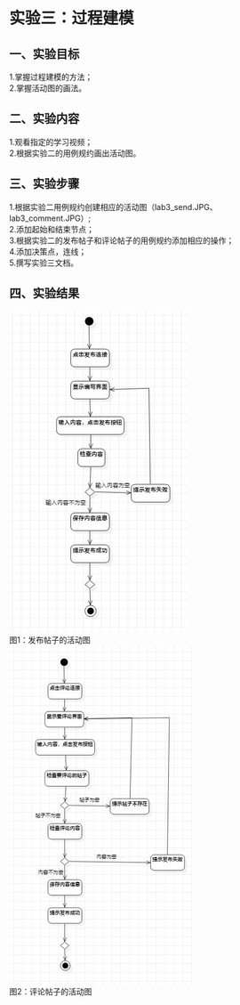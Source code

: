 # 实验三：过程建模
## 一、实验目标
1.掌握过程建模的方法；  
2.掌握活动图的画法。
## 二、实验内容
1.观看指定的学习视频；  
2.根据实验二的用例规约画出活动图。
## 三、实验步骤
1.根据实验二用例规约创建相应的活动图（lab3_send.JPG、lab3_comment.JPG）;  
2.添加起始和结束节点；  
3.根据实验二的发布帖子和评论帖子的用例规约添加相应的操作；  
4.添加决策点，连线；  
5.撰写实验三文档。
## 四、实验结果
![发布帖子活动图](./lab3_send1.JPG)  
图1：发布帖子的活动图  
![评论帖子活动图](./lab3_comment1.JPG)  
图2：评论帖子的活动图  
